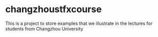 # changzhoustfxcourse
This is a project to store examples that we illustrate in the lectures for students from Changzhou University
